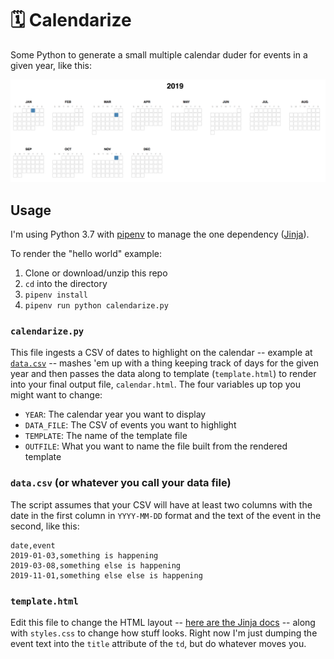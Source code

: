 # 🗓 Calendarize

Some Python to generate a small multiple calendar duder for events in a given year, like this:

![screenshot of calendar duder](scrnshot.png "Screenshot of calendar duder")

## Usage
I'm using Python 3.7 with [pipenv](https://pipenv.readthedocs.io/en/latest/) to manage the one dependency ([Jinja](http://jinja.pocoo.org)).

To render the "hello world" example:
1. Clone or download/unzip this repo
2. `cd` into the directory
3. `pipenv install`
4. `pipenv run python calendarize.py`

### `calendarize.py`
This file ingests a CSV of dates to highlight on the calendar -- example at [`data.csv`](data.csv) -- mashes 'em up with a thing keeping track of days for the given year and then passes the data along to template (`template.html`) to render into your final output file, `calendar.html`. The four variables up top you might want to change:
- `YEAR`: The calendar year you want to display
- `DATA_FILE`: The CSV of events you want to highlight
- `TEMPLATE`: The name of the template file
- `OUTFILE`: What you want to name the file built from the rendered template

### `data.csv` (or whatever you call your data file)
The script assumes that your CSV will have at least two columns with the date in the first column in `YYYY-MM-DD` format and the text of the event in the second, like this:
```
date,event
2019-01-03,something is happening
2019-03-08,something else is happening
2019-11-01,something else else is happening
```

### `template.html`
Edit this file to change the HTML layout -- [here are the Jinja docs](jinja.pocoo.org/docs/latest/) -- along with `styles.css` to change how stuff looks. Right now I'm just dumping the event text into the `title` attribute of the `td`, but do whatever moves you.